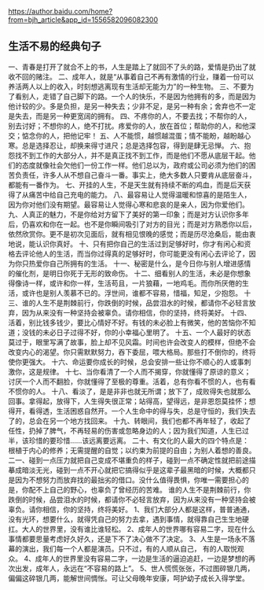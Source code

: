 https://author.baidu.com/home?from=bjh_article&app_id=1556582096082300
## 生活不易的经典句子
一、青春是打开了就合不上的书，人生是踏上了就回不了头的路，爱情是扔出了就收不回的赌注。
二、成年人，就是“从事着自己不再有激情的行业，赚着一份可以养活两人以上的收入，时刻想逃离现有生活却无能为力”的一种生物。
三、不要为了看别人，走错了自己脚下的路。一个人的快乐，不是因为他拥有的多，而是因为他计较的少。多是负担，是另一种失去；少非不足，是另一种有余；舍弃也不一定是失去，而是另一种更宽阔的拥有。
四、不疼你的人，不要去找；不帮你的人，别去讨好；不想你的人，绝不打扰。疼爱你的人，放在首位；帮助你的人，和他深交；惦念你的人，把他记牢！
五、人不能惯，越惯越混蛋；情不能盼，越盼越心寒。总是选择忍让，却换来得寸进尺；总是选择包容，得到是肆无忌惮。
六、抱怨找不到工作的大部分人，并不是真正找不到工作，而是他们不愿从底层干起。他们的态度就像社会欠他们一份工作一样。他们总以为，政府或公司必须为他们的困苦负责任，许多人从不想自己奋斗一番。事实上，绝大多数人只要肯从底层奋斗，都能有一番作为。
七、开挂的人生，不是天生就有持续不断的鸡血，而是后天获得了从痛苦中给自己充电的能力。
八、最容易让人觉得温暖和惊喜的是陌生人，因为你对他们没有期望。最容易让人觉得心寒和悲哀的是亲人，因为你爱他们。
九、人真正的魅力，不是你给对方留下了美好的第一印象；而是对方认识你多年后，仍喜欢和你在一起。也不是你瞬间吸引了对方的目光；而是对方熟悉你以后，依然欣赏你。更不是初次见面后，就有相见恨晚的感觉；而是历尽沧桑后，能由衷地说，能认识你真好。
十、只有把你自己的生活过到足够好时，你才有闲心和资格去评论他人的生活，而当你过得真的足够好时，你可能更没有闲心去评论了，因为你只热爱你自己所拥有的生活。
十一、秘密是什么，是今日你与别人增进感情的催化剂，是明日你死于无形的致命伤。
十二、细看别人的生活，未必是你想象得像诗一样，或许和你一样，生活苟且，一片狼藉，一地鸡毛。而你所厌倦的生活，或许也是别人羡慕不已的。浮世间，谁都不容易，惜福，知足，少抱怨。
十三、谁的人生不是荆棘前行，你跌倒的时候，品尝泪水的时候，都请你不必轻言放弃，因为从来没有一种坚持会被辜负。请你相信，你的坚持，终将美好。
十四、活着，别比钱多钱少，要比心情好不好。有钱的未必脸上有微笑，他的苦恼你不知道；没钱的未必日子过得不好，你的小幸福心里明了。
十五、一个人最好的状态莫过于，眼里写满了故事，脸上却不见风霜。时间也许会改变人的模样，但绝不会改变内心的渴望。你只需默默努力，吞下委屈，喂大格局。那些打不倒你的，终将使你更强大。
十六、命运要你成长的时候，总会安排一些让你不顺心的人或事刺激你，这是规律。
十七、当你看清了一个人而不揭穿，你就懂得了原谅的意义；讨厌一个人而不翻脸，你就懂得了至极的尊重。活着，总有你看不惯的人，也有看不惯你的人。
十八、看淡了，是是非非也就无所谓；放下了，成败得失也就那么回事。拿得起，放得下，人生得失很正常；站得高，望得远，是非恩怨莫挂怀；想得开，看得透，生活困惑自然开。一个人生命中的得与失，总是守恒的，我们失去了的，总会在另一个地方找回来。
十九、转眼间，我们也都不再年轻了，收起了任性，扔掉了脾气，不再轻易的伤害或忽略身边的人；因为我们知道，人生已过半，该珍惜的要珍惜......该远离要远离。
二十、有文化的人最大的四个特点是：根植于内心的修养；无需提醒的自觉；以约束为前提的自由；为别人着想的善良。
二一、碰到一点压力就把自己变成不堪重负的样子，碰到一点不确定性就把前途描摹成暗淡无光，碰到一点不开心就把它搞得似乎是这辈子最黑暗的时候，大概都只是因为不想努力而放弃找的最拙劣的借口。没什么值得畏惧，你唯一需要担心的是，你配不上自己的野心，也辜负了曾经历的苦难。
谁的人生不是荆棘前行，你跌倒的时候，品尝泪水的时候，都请你不必轻言放弃，因为从来没有一种坚持会被辜负。请你相信，你的坚持，终将美好。
1、我们大部分人都是这样，普普通通，没有光环，想要什么，就得凭自己的努力去拿，遇到事情，就得靠自己生生地硬扛。大人的世界里，没有谁比谁轻松。
2、成年人的世界哪有容易二字，现在什么事情都要思量考虑好久好久，还是下不了决心做不了决定。
3、人生是一场永不落幕的演出，我们每一个人都是演员。只不过，有的人顺从自己， 有的人取悦观众。
4、成年人的世界里没有容易二字，一边是生活的逼迫追赶，一边是梦想的再次出发，成年人，永远在“不容易的路上”。
5、世人慌慌张张，不过图碎银几两，偏偏这碎银几两，能解世间惆怅。可让父母晚年安康，呵护幼子成长入得学堂。
